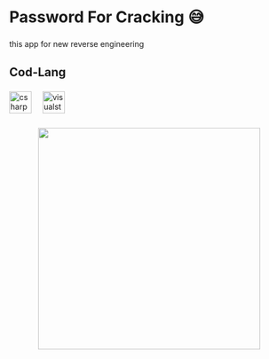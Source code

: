 <h1 align="left">Password For Cracking 😅</h1>

###

<p align="left">this app for new reverse engineering</p>

###

<p align="left"></p>

###

<h2 align="left">Cod-Lang</h2>

###

<div align="left">
  <img src="https://cdn.jsdelivr.net/gh/devicons/devicon/icons/csharp/csharp-original.svg" height="40" alt="csharp logo"  />
  <img width="12" />
  <img src="https://cdn.jsdelivr.net/gh/devicons/devicon/icons/visualstudio/visualstudio-plain.svg" height="40" alt="visualstudio logo"  />
</div>

###

<div align="center">
  <img height="400" src="https://i.pinimg.com/originals/d3/7a/25/d37a257ebf5ebf35e96078366e7ecff0.gif"  />
</div>

###
